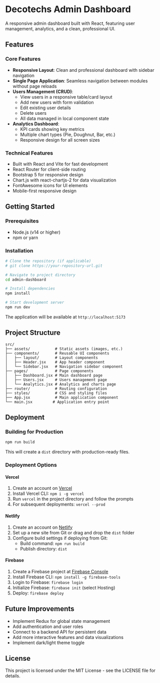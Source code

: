 # Decotechs Admin Dashboard

A responsive admin dashboard built with React, featuring user management, analytics, and a clean, professional UI.

## Features

### Core Features
- **Responsive Layout**: Clean and professional dashboard with sidebar navigation
- **Single Page Application**: Seamless navigation between modules without page reloads
- **Users Management (CRUD)**:
  - View users in a responsive table/card layout
  - Add new users with form validation
  - Edit existing user details
  - Delete users
  - All data managed in local component state
- **Analytics Dashboard**:
  - KPI cards showing key metrics
  - Multiple chart types (Pie, Doughnut, Bar, etc.)
  - Responsive design for all screen sizes

### Technical Features
- Built with React and Vite for fast development
- React Router for client-side routing
- Bootstrap 5 for responsive design
- Chart.js with react-chartjs-2 for data visualization
- FontAwesome icons for UI elements
- Mobile-first responsive design

## Getting Started

### Prerequisites
- Node.js (v14 or higher)
- npm or yarn

### Installation

```bash
# Clone the repository (if applicable)
# git clone https://your-repository-url.git

# Navigate to project directory
cd admin-dashboard

# Install dependencies
npm install

# Start development server
npm run dev
```

The application will be available at `http://localhost:5173`

## Project Structure

```
src/
├── assets/           # Static assets (images, etc.)
├── components/       # Reusable UI components
│   ├── layout/       # Layout components
│   ├── Header.jsx    # App header component
│   └── Sidebar.jsx   # Navigation sidebar component
├── pages/            # Page components
│   ├── Dashboard.jsx # Main dashboard page
│   ├── Users.jsx     # Users management page
│   └── Analytics.jsx # Analytics and charts page
├── router/           # Routing configuration
├── styles/           # CSS and styling files
├── App.jsx           # Main application component
└── main.jsx         # Application entry point
```

## Deployment

### Building for Production

```bash
npm run build
```

This will create a `dist` directory with production-ready files.

### Deployment Options

#### Vercel
1. Create an account on [Vercel](https://vercel.com/)
2. Install Vercel CLI: `npm i -g vercel`
3. Run `vercel` in the project directory and follow the prompts
4. For subsequent deployments: `vercel --prod`

#### Netlify
1. Create an account on [Netlify](https://www.netlify.com/)
2. Set up a new site from Git or drag and drop the `dist` folder
3. Configure build settings if deploying from Git:
   - Build command: `npm run build`
   - Publish directory: `dist`

#### Firebase
1. Create a Firebase project at [Firebase Console](https://console.firebase.google.com/)
2. Install Firebase CLI: `npm install -g firebase-tools`
3. Login to Firebase: `firebase login`
4. Initialize Firebase: `firebase init` (select Hosting)
5. Deploy: `firebase deploy`

## Future Improvements

- Implement Redux for global state management
- Add authentication and user roles
- Connect to a backend API for persistent data
- Add more interactive features and data visualizations
- Implement dark/light theme toggle

## License

This project is licensed under the MIT License - see the LICENSE file for details.
